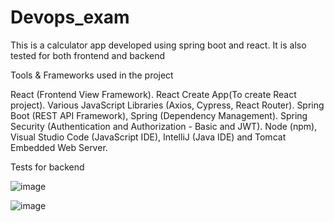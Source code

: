 # Devops_exam
This is a calculator app developed using spring boot and  react. It is also tested for both frontend and backend

Tools & Frameworks used in the project

React (Frontend View Framework).
React Create App(To create React project).
Various JavaScript Libraries (Axios, Cypress, React Router).
Spring Boot (REST API Framework), Spring (Dependency Management).
Spring Security (Authentication and Authorization - Basic and JWT).
Node (npm), Visual Studio Code (JavaScript IDE), IntelliJ (Java IDE) and Tomcat Embedded Web Server.




Tests for backend

![image](https://user-images.githubusercontent.com/79269286/207268845-f98002ef-18d1-41d6-8a3d-3889b49b9bf4.png)


![image](https://user-images.githubusercontent.com/79269286/207268575-e7b70768-e2ab-4e9d-b3df-47eff487f6cb.png)

